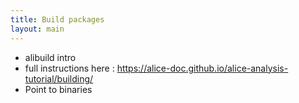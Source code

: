 ```yaml
---
title: Build packages
layout: main
---
```


- alibuild intro
- full instructions here : https://alice-doc.github.io/alice-analysis-tutorial/building/
- Point to binaries
